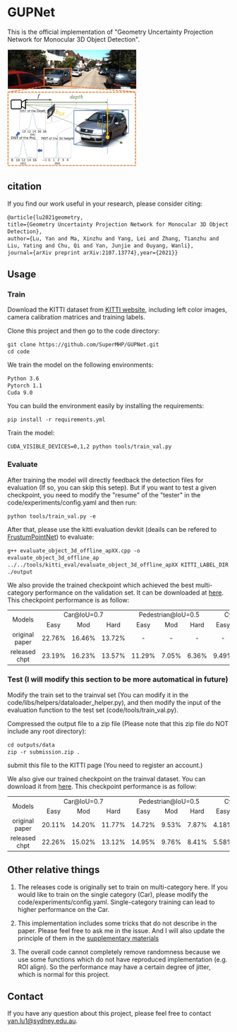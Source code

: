 # GUPNet

This is the official implementation of "Geometry Uncertainty Projection Network for Monocular 3D Object Detection".

<img src="picture/gupnet.JPG" alt="vis2" style="zoom:30%;" />

## citation

If you find our work useful in your research, please consider citing:

    @article{lu2021geometry,
    title={Geometry Uncertainty Projection Network for Monocular 3D Object Detection},
    author={Lu, Yan and Ma, Xinzhu and Yang, Lei and Zhang, Tianzhu and Liu, Yating and Chu, Qi and Yan, Junjie and Ouyang, Wanli},
    journal={arXiv preprint arXiv:2107.13774},year={2021}}

## Usage

### Train

Download the KITTI dataset from [KITTI website](http://www.cvlibs.net/datasets/kitti/eval_object.php?obj_benchmark=3d), including left color images, camera calibration matrices and training labels.

Clone this project and then go to the code directory:

    git clone https://github.com/SuperMHP/GUPNet.git
    cd code

We train the model on the following environments:

    Python 3.6
    Pytorch 1.1
    Cuda 9.0

You can build the environment easily by installing the requirements:

    pip install -r requirements.yml

Train the model:

    CUDA_VISIBLE_DEVICES=0,1,2 python tools/train_val.py

### Evaluate

After training the model will directly feedback the detection files for evaluation (If so, you can skip this setep). But if you want to test a given checkpoint, you need to modify the "resume" of the "tester" in the code/experiments/config.yaml and then run:

    python tools/train_val.py -e

After that, please use the kitti evaluation devkit (deails can be refered to [FrustumPointNet](https://github.com/charlesq34/frustum-pointnets)) to evaluate:

    g++ evaluate_object_3d_offline_apXX.cpp -o evaluate_object_3d_offline_ap
    ../../tools/kitti_eval/evaluate_object_3d_offline_apXX KITTI_LABEL_DIR ./output

We also provide the trained checkpoint which achieved the best multi-category performance on the validation set. It can be downloaded at [here](https://drive.google.com/file/d/1-iQEjNlWMGYC-wC4kN6We_TBbBmeKsmz/view?usp=sharing). This checkpoint performance is as follow:

<table align="center">
    <tr>
        <td rowspan="2",div align="center">Models</td>
        <td colspan="3",div align="center">Car@IoU=0.7</td>    
        <td colspan="3",div align="center">Pedestrian@IoU=0.5</td>  
        <td colspan="3",div align="center">Cyclist@IoU=0.5</td>  
    </tr>
    <tr>
        <td div align="center">Easy</td> 
        <td div align="center">Mod</td> 
        <td div align="center">Hard</td> 
        <td div align="center">Easy</td> 
        <td div align="center">Mod</td> 
        <td div align="center">Hard</td> 
        <td div align="center">Easy</td> 
        <td div align="center">Mod</td> 
        <td div align="center">Hard</td>  
    </tr>
    <tr>
        <td div align="center">original paper</td>
        <td div align="center">22.76%</td> 
        <td div align="center">16.46%</td> 
        <td div align="center">13.72%</td> 
        <td div align="center">-</td> 
        <td div align="center">-</td> 
        <td div align="center">-</td> 
        <td div align="center">-</td> 
        <td div align="center">-</td> 
        <td div align="center">-</td>  
    </tr>    
    <tr>
        <td div align="center">released chpt</td>
        <td div align="center">23.19%</td> 
        <td div align="center">16.23%</td> 
        <td div align="center">13.57%</td> 
        <td div align="center">11.29%</td> 
        <td div align="center">7.05%</td> 
        <td div align="center">6.36%</td> 
        <td div align="center">9.49%</td> 
        <td div align="center">5.01%</td> 
        <td div align="center">4.14%</td>  
    </tr>
</table>


### Test (I will modify this section to be more automatical in future)

Modify the train set to the trainval set (You can modify it in the code/libs/helpers/dataloader_helper.py), and then modify the input of the evaluation function to the test set (code/tools/train_val.py). 

Compressed the output file to a zip file (Please note that this zip file do NOT include any root directory):

    cd outputs/data
    zip -r submission.zip .

submit this file to the KITTI page (You need to register an account.)

We also give our trained checkpoint on the trainval dataset. You can download it from [here](https://drive.google.com/file/d/1ppvEoE8VlCQjoY_viPcYvdjTf7J2yi1w/view?usp=sharing). This checkpoint performance is as follow:

<table align="center">
    <tr>
        <td rowspan="2",div align="center">Models</td>
        <td colspan="3",div align="center">Car@IoU=0.7</td>    
        <td colspan="3",div align="center">Pedestrian@IoU=0.5</td>  
        <td colspan="3",div align="center">Cyclist@IoU=0.5</td>  
    </tr>
    <tr>
        <td div align="center">Easy</td> 
        <td div align="center">Mod</td> 
        <td div align="center">Hard</td> 
        <td div align="center">Easy</td> 
        <td div align="center">Mod</td> 
        <td div align="center">Hard</td> 
        <td div align="center">Easy</td> 
        <td div align="center">Mod</td> 
        <td div align="center">Hard</td>  
    </tr>
    <tr>
        <td div align="center">original paper</td>
        <td div align="center">20.11%</td> 
        <td div align="center">14.20%</td> 
        <td div align="center">11.77%</td> 
        <td div align="center">14.72%</td> 
        <td div align="center">9.53%</td> 
        <td div align="center">7.87%</td> 
        <td div align="center">4.18%</td> 
        <td div align="center">2.65%</td> 
        <td div align="center">2.09%</td>  
    </tr>
    <tr>
        <td div align="center">released chpt</td>
        <td div align="center">22.26%</td> 
        <td div align="center">15.02%</td> 
        <td div align="center">13.12%</td> 
        <td div align="center">14.95%</td> 
        <td div align="center">9.76%</td> 
        <td div align="center">8.41%</td> 
        <td div align="center">5.58%</td> 
        <td div align="center">3.21%</td> 
        <td div align="center">2.66%</td>  
    </tr>
</table>

## Other relative things

1. The releases code is originally set to train on multi-category here. If you would like to train on the single category (Car), please modify the code/experiments/config.yaml. Single-category training can lead to higher performance on the Car. 

2. This implementation includes some tricks that do not describe in the paper. Please feel free to ask me in the issue. And I will also update the principle of them in the [supplementary materials](https://github.com/SuperMHP/GUPNet/blob/main/pdf/supp.pdf)

3. The overall code cannot completely remove randomness because we use some functions which do not have reproduced implementation (e.g. ROI align). So the performance may have a certain degree of jitter, which is normal for this project. 

## Contact

If you have any question about this project, please feel free to contact yan.lu1@sydney.edu.au.